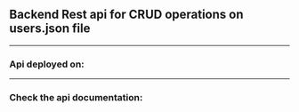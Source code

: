 ## Backend Rest api for CRUD operations on users.json file

_______________________________________________________
### Api deployed on: 
_______________________________________________________
### Check the api documentation: